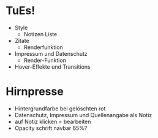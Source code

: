 # TuEs!
- Style
    - Notizen Liste
- Zitate
    - Renderfunktion
- Impressum und Datenschutz
    - Render-Funktion
- Hover-Effekte und Transitions

# Hirnpresse
- Hintergrundfarbe bei gelöschten rot
- Datenschutz, Impressum und Quellenangabe als Notiz
- auf Notiz klicken = bearbeiten
- Opacity schrift navbar 65%?